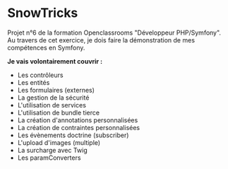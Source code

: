 SnowTricks
=====

Projet n°6 de la formation Openclassrooms "Développeur PHP/Symfony".
Au travers de cet exercice, je dois faire la démonstration de mes compétences en Symfony.

**Je vais volontairement couvrir :**

- Les contrôleurs
- Les entités
- Les formulaires (externes)
- La gestion de la sécurité
- L'utilisation de services
- L'utilisation de bundle tierce
- La création d'annotations personnalisées
- La création de contraintes personnalisées
- Les évènements doctrine (subscriber)
- L'upload d'images (multiple)
- La surcharge avec Twig
- Les paramConverters

